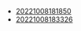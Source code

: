 - [20221008181850](/zet/20221008181850/README.md)
- [20221008183326](/zet/20221008183326/README.md)
